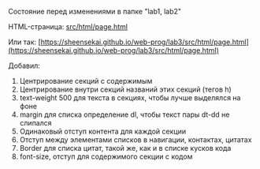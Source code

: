 Состояние перед изменениями в папке "lab1, lab2"

HTML-страница: [src/html/page.html](src/html/page.html)

Или так: [https://sheensekai.github.io/web-prog/lab3/src/html/page.html](https://sheensekai.github.io/web-prog/lab3/src/html/page.html)

Добавил:
1) Центрирование секций с содержимым
2) Центрирование внутри секций названий этих секций (тегов h)
3) text-weight 500 для текста в секциях, чтобы лучше выделялся на фоне
4) margin для списка определение dl, чтобы текст пары dt-dd не слипался
5) Одинаковый отступ контента для каждой секции
6) Отступ между элементами списков в навигации, контактах, цитатах
7) Border для списка цитат, такой же, как и в списке кусков кода
8) font-size, отступ для содержимого секции с кодом